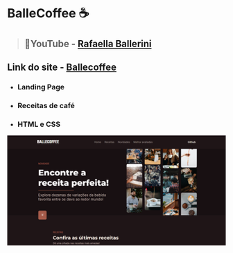 # BalleCoffee ☕
> ## 📍YouTube - [Rafaella Ballerini](https://youtu.be/Lx_YsoMgP40?si=Xt_sh2ggBv5t4Oaf)
## Link do site - [Ballecoffee](https://leticiaok.github.io/ballecoffee/)
*  ### Landing Page
* ### Receitas de café
* ### HTML e CSS

![Home page](assets/ballecoffee-landing-page.png)

